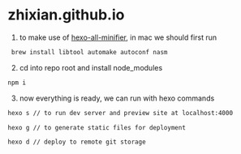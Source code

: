 # zhixian.github.io

1. to make use of [hexo-all-minifier](https://github.com/chenzhutian/hexo-all-minifier), in mac we should first run

``` bash
 brew install libtool automake autoconf nasm
```

2. cd into repo root and install node_modules

``` bash
npm i
```

3. now everything is ready, we can run with hexo commands

``` bash
hexo s // to run dev server and preview site at localhost:4000

hexo g // to generate static files for deployment

hexo d // deploy to remote git storage
```
